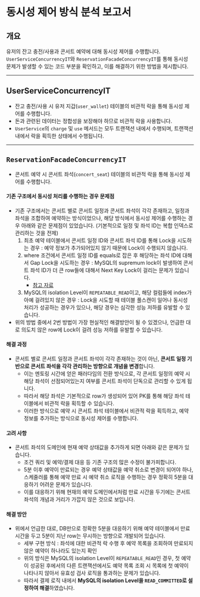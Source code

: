 # 동시성 제어 방식 분석 보고서

## 개요

유저의 잔고 충전/사용과 콘서트 예약에 대해 동시성 제어를 수행합니다.  
`UserServiceConcurrencyIT`와 `ReservationFacadeConcurrencyIT`를 통해 동시성 문제가 발생할 수 있는 코드 부분을 확인하고, 이를 해결하기 위한 방법을 제시합니다.

---

## UserServiceConcurrencyIT

- 잔고 충전/사용 시 유저 지갑(`user_wallet`) 테이블의 비관적 락을 통해 동시성 제어를 수행합니다.
- 돈과 관련된 데이터는 정합성을 보장해야 하므로 비관적 락을 사용합니다.
- `UserService`의 `charge` 및 `use` 메서드는 모두 트랜잭션 내에서 수행되며, 트랜잭션 내에서 락을 획득한 상태에서 수행됩니다.

---

## `ReservationFacadeConcurrencyIT`

- 콘서트 예약 시 콘서트 좌석(`concert_seat`) 테이블의 비관적 락을 통해 동시성 제어를 수행합니다.

#### 기존 구조에서 동시성 처리를 수행하는 경우 문제점

- 기존 구조에서는 콘서트 별로 콘서트 일정과 콘서트 좌석이 각각 존재하고, 일정과 좌석을 조합하여 예약하는 방식이었으나, 해당 방식에서 동시성 제어를 수행하는 경우 아래와 같은 문제점이 있었습니다. (기본적으로 일정 및 좌석 ID는 복합 인덱스로 관리하는 것을 전제)
    1. 최초 예약 테이블에서 콘서트 일정 ID와 콘서트 좌석 ID를 통해 Lock을 시도하는 경우 : 예약 정보가 추가되어있지 않기 때문에 Lock이 수행되지 않습니다.
    2. where 조건에서 콘서트 일정 ID를 equals로 잡은 후 해당하는 좌석 ID에 대해서 Gap Lock을 시도하는 경우 : MySQL의 supremum lock이 발생하여 콘서트 좌석 ID가 더 큰 row들에 대해서 Next Key Lock이 걸리는 문제가 있습니다.
        - [참고 자료](https://medium.com/daangn/mysql-gap-lock-%EB%91%90%EB%B2%88%EC%A7%B8-%EC%9D%B4%EC%95%BC%EA%B8%B0-49727c005084)
    3. MySQL의 isolation Level이 `REPEATABLE_READ`이고, 해당 컬럼들에 index가 아예 걸려있지 않은 경우 : Lock을 시도할 때 테이블 풀스캔이 일어나 동시성 처리가 성공하는 경우가 있으나, 해당 경우는 심각한 성능 저하를 유발할 수 있습니다.
- 위의 방법 중에서 2번 방법이 가장 현실적인 해결방안이 될 수 있겠으나, 언급한 대로 의도치 않은 row에 Lock이 걸려 성능 저하를 유발할 수 있습니다.

#### 해결 과정

- 콘서트 별로 콘서트 일정과 콘서트 좌석이 각각 존재하는 것이 아닌, **콘서트 일정 기반으로 콘서트 좌석을 각각 관리하는 방향으로 개념을 변경**합니다.
  - 이는 멘토링 시간에 얻은 패러다임의 전환 방식으로, 각 콘서트 일정의 예약 시 해당 좌석이 선점되어있는지 여부를 콘서트 좌석이 단독으로 관리할 수 있게 됩니다.
  - 따라서 해당 좌석은 기본적으로 row가 생성되어 있어 PK를 통해 해당 좌석 테이블에서 비관적 락을 획득할 수 있습니다.
  - 이러한 방식으로 예약 시 콘서트 좌석 테이블에서 비관적 락을 획득하고, 예약 정보를 추가하는 방식으로 동시성 제어를 수행합니다.

#### 고려 사항

- 콘서트 좌석의 도메인에 현재 예약 상태값을 추가하게 되면 아래와 같은 문제가 있습니다.
  - 조건 쿼리 및 예약/결제 대응 등 기존 구조의 많은 수정이 불가피합니다.
  - 5분 이후 예약이 만료되는 경우 예약 상태값을 예약 취소로 변경이 되어야 하나, 스케줄러를 통해 예약 만료 시 예약 취소 로직을 수행하는 경우 정확히 5분을 대응하기 어려운 문제가 있습니다.
  - 이를 대응하기 위해 현재의 예약 도메인에서처럼 만료 시간을 두기에는 콘서트 좌석의 개념과 거리가 가깝지 않은 것으로 보입니다.

#### 해결 방안

- 위에서 언급한 대로, DB만으로 정확한 5분을 대응하기 위해 예약 테이블에서 만료 시간을 두고 5분이 지난 row는 무시하는 방향으로 개발되어 있습니다.
  - 세부 구현 방식 : 좌석에 대한 비관적 락 수행 후 예약 목록을 조회하여 만료되지 않은 예약이 하나라도 있는지 확인
  - 위의 방식은 MySQL의 isolation Level이 `REPEATABLE_READ`인 경우, 첫 예약이 성공된 후에서의 다른 트랜잭션에서도 예약 목록 조회 시 목록에 첫 예약이 나타나지 않아서 유효성 검사 로직을 통과하는 문제가 있습니다.
  - 따라서 결제 로직 내에서 **MySQL의 isolation Level을 `READ_COMMITTED`로 설정하여 해결**하였습니다.